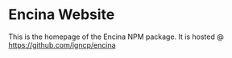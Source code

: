 # Encina Website

This is the homepage of the Encina NPM package. It is hosted @ https://github.com/igncp/encina